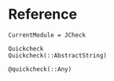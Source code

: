 # Reference

```@meta
CurrentModule = JCheck
```

```@docs
Quickcheck
Quickcheck(::AbstractString)
```

``` @docs
@quickcheck(::Any)
```
